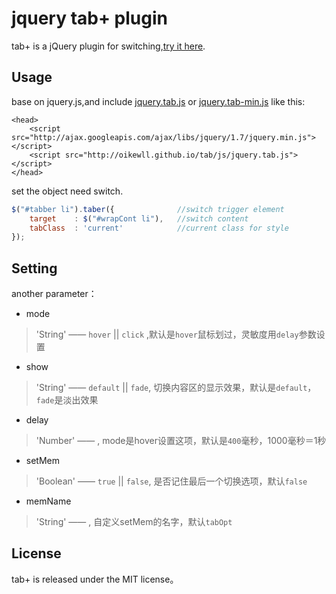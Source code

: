 # jquery tab+ plugin

tab+ is a jQuery plugin for switching,[try it here](http://oikewll.github.io/tab).

## Usage

base on jquery.js,and include [jquery.tab.js](http://oikewll.github.io/tab/js/jquery.tab.js) or [jquery.tab-min.js](http://oikewll.github.io/tab/js/jquery.tab-min.js) like this:

```
<head>
    <script src="http://ajax.googleapis.com/ajax/libs/jquery/1.7/jquery.min.js"></script>
    <script src="http://oikewll.github.io/tab/js/jquery.tab.js"></script>
</head>
```

set the object need switch.

```js
$("#tabber li").taber({              //switch trigger element
	target    : $("#wrapCont li"),   //switch content
	tabClass  : 'current'            //current class for style
});
```

## Setting

another parameter：

* mode
> 'String' —— `hover` || `click`  ,默认是`hover`鼠标划过，灵敏度用`delay`参数设置

* show
> 'String' —— `default` || `fade`, 切换内容区的显示效果，默认是`default`，`fade`是淡出效果

* delay
> 'Number' ——  , mode是hover设置这项，默认是`400`毫秒，1000毫秒＝1秒

* setMem
> 'Boolean' —— `true` || `false`, 是否记住最后一个切换选项，默认`false`

* memName
> 'String' ——  , 自定义setMem的名字，默认`tabOpt`

## License

tab+ is released under the MIT license。